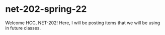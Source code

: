 # net-202-spring-22
Welcome HCC, NET-202!
Here, I will be posting items that we will be using in future classes.
